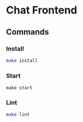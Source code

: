 # Chat Frontend

## Commands

### Install

```sh
make install
```
### Start

```
make start
```

### Lint
```sh
make lint
```
